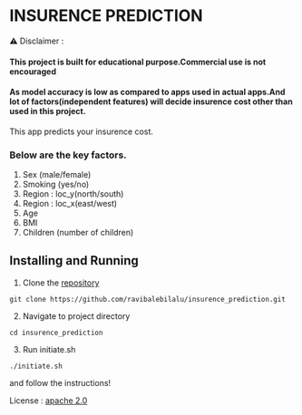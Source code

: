 # INSURENCE PREDICTION
⚠️ Disclaimer :
#### This project is built for educational purpose.Commercial use is not encouraged
 #### As model accuracy is low as compared to apps used in actual apps.And  lot of factors(independent features) will decide insurence cost other than used in this  project.

This app predicts your insurence cost.
 
### Below are the key factors.
1. Sex  (male/female)
2. Smoking (yes/no)
3. Region : loc_y(north/south) 
4. Region : loc_x(east/west) 
5. Age
6. BMI
7. Children (number of children)

## Installing and Running

1. Clone the [repository](https://github.com/ravibalebilalu/insurence_prediction.git)

```
git clone https://github.com/ravibalebilalu/insurence_prediction.git
```
2. Navigate to project directory 

```
cd insurence_prediction
```
3. Run initiate.sh

```
./initiate.sh
```
and follow the instructions!

License :  [apache 2.0](https://www.apache.org/licenses/LICENSE-2.0)